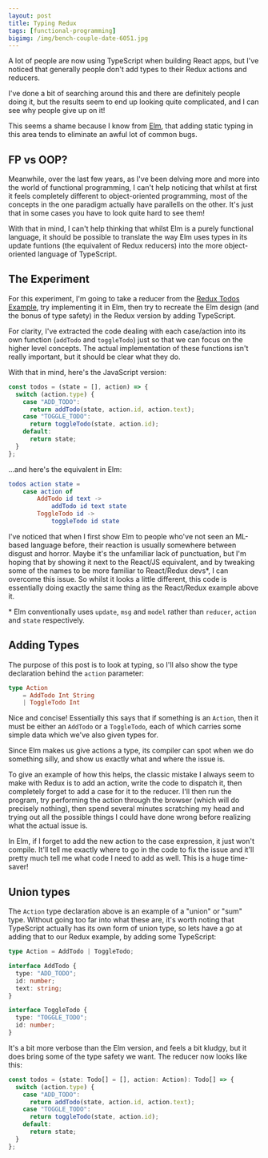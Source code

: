 ```yaml
---
layout: post
title: Typing Redux
tags: [functional-programming]
bigimg: /img/bench-couple-date-6051.jpg
---
```


A lot of people are now using TypeScript when building React apps, but I've noticed that generally people don't add types to their Redux actions and reducers.

I've done a bit of searching around this and there are definitely people doing it, but the results seem to end up looking quite complicated, and I can see why people give up on it!

This seems a shame because I know from [Elm](https://elm-lang.org/), that adding static typing in this area tends to eliminate an awful lot of common bugs.

## FP vs OOP?

Meanwhile, over the last few years, as I've been delving more and more into the world of functional programming, I can't help noticing that whilst at first it feels completely different to object-oriented programming, most of the concepts in the one paradigm actually have parallells on the other. It's just that in some cases you have to look quite hard to see them!

With that in mind, I can't help thinking that whilst Elm is a purely functional language, it should be possible to translate the way Elm uses types in its update funtions (the equivalent of Redux reducers) into the more object-oriented language of TypeScript.

## The Experiment

For this experiment, I'm going to take a reducer from the [Redux Todos Example](https://github.com/reduxjs/redux/tree/master/examples/todos), try implementing it in Elm, then try to recreate the Elm design (and the bonus of type safety) in the Redux version by adding TypeScript.

For clarity, I've extracted the code dealing with each case/action into its own function (`addTodo` and `toggleTodo`) just so that we can focus on the higher level concepts. The actual implementation of these functions isn't really important, but it should be clear what they do.

With that in mind, here's the JavaScript version:

```javascript
const todos = (state = [], action) => {
  switch (action.type) {
    case "ADD_TODO":
      return addTodo(state, action.id, action.text);
    case "TOGGLE_TODO":
      return toggleTodo(state, action.id);
    default:
      return state;
  }
};
```

...and here's the equivalent in Elm:

```elm
todos action state =
    case action of
        AddTodo id text ->
            addTodo id text state
        ToggleTodo id ->
            toggleTodo id state
```

I've noticed that when I first show Elm to people who've not seen an ML-based language before, their reaction is usually somewhere between disgust and horror. Maybe it's the unfamiliar lack of punctuation, but I'm hoping that by showing it next to the React/JS equivalent, and by tweaking some of the names to be more familiar to React/Redux devs\*, I can overcome this issue. So whilst it looks a little different, this code is essentially doing exactly the same thing as the React/Redux example above it.

\* Elm conventionally uses `update`, `msg` and `model` rather than `reducer`, `action` and `state` respectively.

## Adding Types

The purpose of this post is to look at typing, so I'll also show the type declaration behind the `action` parameter:

```elm
type Action
    = AddTodo Int String
    | ToggleTodo Int
```

Nice and concise! Essentially this says that if something is an `Action`, then it must be either an `AddTodo` or a `ToggleTodo`, each of which carries some simple data which we've also given types for.

Since Elm makes us give actions a type, its compiler can spot when we do something silly, and show us exactly what and where the issue is.

To give an example of how this helps, the classic mistake I always seem to make with Redux is to add an action, write the code to dispatch it, then completely forget to add a case for it to the reducer. I'll then run the program, try performing the action through the browser (which will do precisely nothing), then spend several minutes scratching my head and trying out all the possible things I could have done wrong before realizing what the actual issue is.

In Elm, if I forget to add the new action to the case expression, it just won't compile. It'll tell me exactly where to go in the code to fix the issue and it'll pretty much tell me what code I need to add as well. This is a huge time-saver!

## Union types

The `Action` type declaration above is an example of a "union" or "sum" type. Without going too far into what these are, it's worth noting that TypeScript actually has its own form of union type, so lets have a go at adding that to our Redux example, by adding some TypeScript:

```typescript
type Action = AddTodo | ToggleTodo;

interface AddTodo {
  type: "ADD_TODO";
  id: number;
  text: string;
}

interface ToggleTodo {
  type: "TOGGLE_TODO";
  id: number;
}
```

It's a bit more verbose than the Elm version, and feels a bit kludgy, but it does bring some of the type safety we want. The reducer now looks like this:

```typescript
const todos = (state: Todo[] = [], action: Action): Todo[] => {
  switch (action.type) {
    case "ADD_TODO":
      return addTodo(state, action.id, action.text);
    case "TOGGLE_TODO":
      return toggleTodo(state, action.id);
    default:
      return state;
  }
};
```
